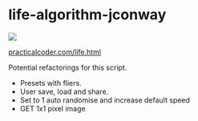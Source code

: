 # life-algorithm-jconway
![](https://upload.wikimedia.org/wikipedia/commons/e/e5/Gospers_glider_gun.gif) 

<a href='https://practicalcoder.com/life.html'>practicalcoder.com/life.html</a>

Potential refactorings for this script.  
- Presets with fliers.
- User save, load and share.
- Set to 1 auto randomise and increase default speed  
- GET 1x1 pixel image
